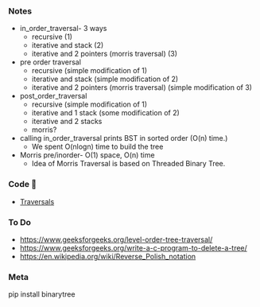 ### Notes
* in_order_traversal- 3 ways
  * recursive (1)
  * iterative and stack (2)
  * iterative and 2 pointers (morris traversal) (3)
* pre order traversal
  * recursive (simple modification of 1)
  * iterative and stack (simple modification of 2)
  * iterative and 2 pointers (morris traversal) (simple modification of 3)
* post_order_traversal
  * recursive (simple modification of 1)
  * iterative and 1 stack (some modification of 2)
  * iterative and 2 stacks
  * morris?
* calling in_order_traversal prints BST in sorted order (O(n) time.)
  * We spent O(nlogn) time to build the tree
* Morris pre/inorder- O(1) space, O(n) time
  * Idea of Morris Traversal is based on Threaded Binary Tree.

### Code 🐍
* [Traversals](https://github.com/rohinarora/Algorithms/blob/master/Trees/Binary%20Search%20Trees/CLRS_Ch12/BST_traveral.py)

### To Do
* https://www.geeksforgeeks.org/level-order-tree-traversal/
* https://www.geeksforgeeks.org/write-a-c-program-to-delete-a-tree/
* https://en.wikipedia.org/wiki/Reverse_Polish_notation


### Meta
pip install binarytree
